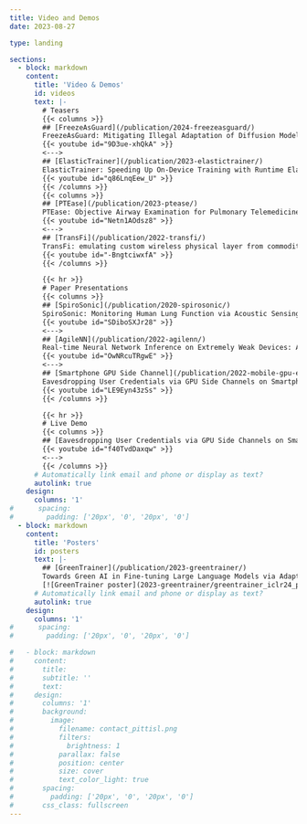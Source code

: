 ```yaml
---
title: Video and Demos
date: 2023-08-27

type: landing

sections:
  - block: markdown
    content:
      title: 'Video & Demos'
      id: videos
      text: |-
        # Teasers
        {{< columns >}}
        ## [FreezeAsGuard](/publication/2024-freezeasguard/)
        FreezeAsGuard: Mitigating Illegal Adaptation of Diffusion Models via Selective Tensor Freezing
        {{< youtube id="9D3ue-xhQkA" >}}
        <--->
        ## [ElasticTrainer](/publication/2023-elastictrainer/)
        ElasticTrainer: Speeding Up On-Device Training with Runtime Elastic Tensor Selection
        {{< youtube id="q86LnqEew_U" >}}
        {{< /columns >}}
        {{< columns >}}
        ## [PTEase](/publication/2023-ptease/)
        PTEase: Objective Airway Examination for Pulmonary Telemedicine using Commodity Smartphones
        {{< youtube id="Netn1AOdsz8" >}}
        <--->
        ## [TransFi](/publication/2022-transfi/)
        TransFi: emulating custom wireless physical layer from commodity wifi
        {{< youtube id="-BngtciwxfA" >}}
        {{< /columns >}}

        {{< hr >}}
        # Paper Presentations
        {{< columns >}}
        ## [SpiroSonic](/publication/2020-spirosonic/)
        SpiroSonic: Monitoring Human Lung Function via Acoustic Sensing on Commodity Smartphones
        {{< youtube id="SDiboSXJr28" >}}
        <--->
        ## [AgileNN](/publication/2022-agilenn/)
        Real-time Neural Network Inference on Extremely Weak Devices: Agile Offloading with Explainable AI
        {{< youtube id="OwNRcuTRgwE" >}}
        <--->
        ## [Smartphone GPU Side Channel](/publication/2022-mobile-gpu-eavesdropping/)
        Eavesdropping User Credentials via GPU Side Channels on Smartphones
        {{< youtube id="LE9Eyn43zSs" >}}
        {{< /columns >}}

        {{< hr >}}
        # Live Demo
        {{< columns >}}
        ## [Eavesdropping User Credentials via GPU Side Channels on Smartphones](/publication/2022-mobile-gpu-eavesdropping/)
        {{< youtube id="f40TvdDaxqw" >}}
        <--->
        {{< /columns >}}
      # Automatically link email and phone or display as text?
      autolink: true
    design:
      columns: '1'
#      spacing:
#        padding: ['20px', '0', '20px', '0']
  - block: markdown
    content:
      title: 'Posters'
      id: posters
      text: |-
        ## [GreenTrainer](/publication/2023-greentrainer/)
        Towards Green AI in Fine-tuning Large Language Models via Adaptive Backpropagation
        [![GreenTrainer poster](2023-greentrainer/greentrainer_iclr24_poster.png)](uploads/greentrainer_iclr24_poster.pdf)
      # Automatically link email and phone or display as text?
      autolink: true
    design:
      columns: '1'
#      spacing:
#        padding: ['20px', '0', '20px', '0']

#   - block: markdown
#     content:
#       title:
#       subtitle: ''
#       text:
#     design:
#       columns: '1'
#       background:
#         image: 
#           filename: contact_pittisl.png
#           filters:
#             brightness: 1
#           parallax: false
#           position: center
#           size: cover
#           text_color_light: true
#       spacing:
#         padding: ['20px', '0', '20px', '0']
#       css_class: fullscreen
---
```

